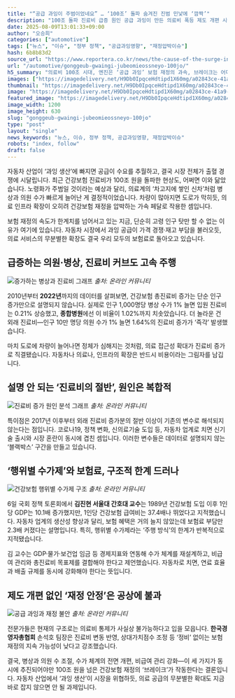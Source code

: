 ```yaml
---
title: "“공급 과잉이 주범이었네요” … ‘100조’ 돌파 숨겨진 진범 민낯에 ‘깜짝’"
description: "100조 돌파 진료비 급증 원인 공급 과잉이 만든 의료비 폭등 제도 개편 시급성 경고 ..."
date: 2025-08-09T13:01:33+09:00
author: "오승희"
categories: ["automotive"]
tags: ["뉴스", "이슈", "정부 정책", "공급과잉영향", "재정압박이슈"]
hash: 6b8b83d2
source_url: "https://www.reportera.co.kr/news/the-cause-of-the-surge-in-health-insurance-costs/"
url: "/automotive/gonggeub-gwaingi-jubeomieossneyo-100jo/"
h5_summary: "의료비 100조 시대, 엔진은 ‘공급 과잉’ 보험 재정의 과속, 브레이크는 어디에"
images: ["https://imagedelivery.net/H9Db0IpqceHdtipd1X60mg/a02843ce-41a9-4e4f-fbcb-335d1d533800/public", "https://imagedelivery.net/H9Db0IpqceHdtipd1X60mg/a18ec256-a500-42f0-d289-bdd34a169a00/public", "https://imagedelivery.net/H9Db0IpqceHdtipd1X60mg/f23b633a-2acc-4b1b-5a2d-84bfc7cc7300/public", "https://imagedelivery.net/H9Db0IpqceHdtipd1X60mg/a12ffc03-92f0-49a2-ba2c-825221cefb00/public", "https://imagedelivery.net/H9Db0IpqceHdtipd1X60mg/4cc839b1-1ea9-4d6d-bbf1-fb305d650300/public"]
thumbnail: "https://imagedelivery.net/H9Db0IpqceHdtipd1X60mg/a02843ce-41a9-4e4f-fbcb-335d1d533800/public"
image: "https://imagedelivery.net/H9Db0IpqceHdtipd1X60mg/a02843ce-41a9-4e4f-fbcb-335d1d533800/public"
featured_image: "https://imagedelivery.net/H9Db0IpqceHdtipd1X60mg/a02843ce-41a9-4e4f-fbcb-335d1d533800/public"
image_width: 1200
image_height: 630
slug: "gonggeub-gwaingi-jubeomieossneyo-100jo"
type: "post"
layout: "single"
news_keywords: "뉴스, 이슈, 정부 정책, 공급과잉영향, 재정압박이슈"
robots: "index, follow"
draft: false
---
```


자동차 산업이 ‘과잉 생산’에 빠지면 공급이 수요를 추월하고, 결국 시장 전체가 출혈 경쟁에 시달립니다. 최근 건강보험 진료비가 100조 원을 돌파한 현상도, 어쩌면 이와 닮았습니다. 노령화가 주범일 것이라는 예상과 달리, 의료계의 ‘차고지에 쌓인 신차’처럼 병상과 의원 수가 빠르게 늘어난 게 결정적이었습니다. 차량이 많아지면 도로가 막히듯, 의료 인프라 확장이 오히려 건강보험 재정을 압박하는 가속 페달로 작용한 셈입니다.

보험 재정의 속도가 한계치를 넘어서고 있는 지금, 단순히 고령 인구 탓만 할 수 없는 이유가 여기에 있습니다. 자동차 시장에서 과잉 공급이 가격 경쟁·재고 부담을 불러오듯, 의료 서비스의 무분별한 확장도 결국 우리 모두의 보험료로 돌아오고 있습니다.

## 급증하는 의원·병상, 진료비 커브도 고속 주행

![증가하는 병상과 진료비 그래프](https://imagedelivery.net/H9Db0IpqceHdtipd1X60mg/4cc839b1-1ea9-4d6d-bbf1-fb305d650300/public)
*출처: 온라인 커뮤니티*


2010년부터 **2022년**까지의 데이터를 살펴보면, 건강보험 총진료비 증가는 단순 인구 증가만으로 설명되지 않습니다. 실제로 인구 1,000명당 병상 수가 1% 늘면 입원 진료비는 0.21% 상승했고, **종합병원**에선 이 비율이 1.02%까지 치솟았습니다. 더 놀라운 건 외래 진료비—인구 10만 명당 의원 수가 1% 늘면 1.64%의 진료비 증가가 ‘즉각’ 발생했습니다.

마치 도로에 차량이 늘어나면 정체가 심해지는 것처럼, 의료 접근성 확대가 진료비 증가로 직결됐습니다. 자동차나 의료나, 인프라의 확장은 반드시 비용이라는 그림자를 남깁니다.

## 설명 안 되는 ‘진료비의 절반’, 원인은 복합적

![진료비 증가 원인 분석 그래프](https://imagedelivery.net/H9Db0IpqceHdtipd1X60mg/a12ffc03-92f0-49a2-ba2c-825221cefb00/public)
*출처: 온라인 커뮤니티*


특이점은 2017년 이후부터 외래 진료비 증가분의 절반 이상이 기존의 변수로 해석되지 않는다는 점입니다. 코로나19, 정책 변화, 신의료기술 도입 등, 자동차 업계로 치면 신기술 출시와 시장 혼란이 동시에 겹친 셈입니다. 이러한 변수들은 데이터로 설명되지 않는 ‘블랙박스’ 구간을 만들고 있습니다.

## ‘행위별 수가제’와 보험료, 구조적 한계 드러나

![건강보험 행위별 수가제 구조](https://imagedelivery.net/H9Db0IpqceHdtipd1X60mg/a18ec256-a500-42f0-d289-bdd34a169a00/public)
*출처: 온라인 커뮤니티*


6일 국회 정책 토론회에서 **김진현 서울대 간호대 교수**는 1989년 건강보험 도입 이후 1인당 GDP는 10.1배 증가했지만, 1인당 건강보험 급여비는 37.4배나 뛰었다고 지적했습니다. 자동차 업계의 생산성 향상과 달리, 보험 혜택은 거의 늘지 않았는데 보험료 부담만 2.3배 커졌다는 설명입니다. 특히, 행위별 수가제라는 ‘주행 방식’의 한계가 반복적으로 지적됐습니다.

김 교수는 GDP·물가·보건업 임금 등 경제지표와 연동해 수가 체계를 재설계하고, 비급여 관리와 총진료비 목표제를 결합해야 한다고 제언했습니다. 자동차로 치면, 연료 효율과 배출 규제를 동시에 강화해야 한다는 뜻입니다.

## 제도 개편 없인 ‘재정 안정’은 공상에 불과

![공급 과잉과 재정 불안](https://imagedelivery.net/H9Db0IpqceHdtipd1X60mg/f23b633a-2acc-4b1b-5a2d-84bfc7cc7300/public)
*출처: 온라인 커뮤니티*


전문가들은 현재의 구조로는 의료비 통제가 사실상 불가능하다고 입을 모읍니다. **한국경영자총협회** 손석호 팀장은 진료비 변동 반영, 상대가치점수 조정 등 ‘정비’ 없이는 보험 재정의 지속 가능성이 낮다고 강조했습니다.

결국, 병상과 의원 수 조절, 수가 체계의 전면 개편, 비급여 관리 강화—이 세 가지가 동시에 추진되어야만 100조 원을 넘은 건강보험 재정의 ‘브레이크’가 작동한다는 결론입니다. 자동차 산업에서 ‘과잉 생산’이 시장을 위협하듯, 의료 공급의 무분별한 확대도 지금 바로 잡지 않으면 안 될 과제입니다.
